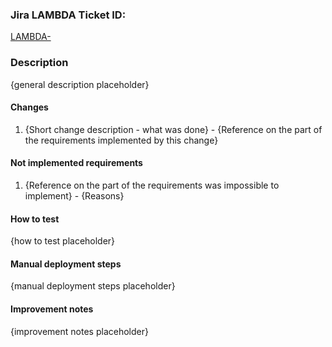 ### Jira LAMBDA Ticket ID:
[LAMBDA-](https://rapid-engineering.atlassian.net/browse/LAMBDA-)
### Description
{general description placeholder}
#### Changes
 1. {Short change description - what was done} - {Reference on the part of the requirements implemented by this change}
#### Not implemented requirements
 1. {Reference on the part of the requirements was impossible to implement} - {Reasons}
#### How to test
{how to test placeholder}
#### Manual deployment steps
{manual deployment steps placeholder}
#### Improvement notes
{improvement notes placeholder}